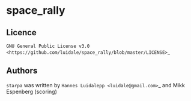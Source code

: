 # space_rally

Licence
-------
`GNU General Public License v3.0 <https://github.com/luidale/space_rally/blob/master/LICENSE>`_

Authors
-------
`starpa` was written by `Hannes Luidalepp <luidale@gmail.com>`_ and Mikk Espenberg (scoring)
